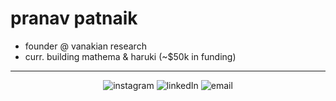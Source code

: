 # pranav patnaik
* founder @ vanakian research
* curr. building mathema & haruki (~$50k in funding)
---
<p align="center">
  <a href="https://instagram.com/pranavpatnaik_" style="text-decoration: none;">
    <img src="https://img.shields.io/badge/Instagram-%23E4405F.svg?logo=Instagram&logoColor=white" alt="instagram">
  </a>
  
  <a href="https://linkedin.com/in/pranavpatnaik" style="text-decoration: none;">
    <img src="https://img.shields.io/badge/LinkedIn-%230077B5.svg?logo=linkedin&logoColor=white" alt="linkedIn">
  </a>
  
  <a href="mailto:pranavsaipatnaik@gmail.com" style="text-decoration: none;">
    <img src="https://img.shields.io/badge/Email-D14836?logo=gmail&logoColor=white" alt="email">
  </a>
</p>



